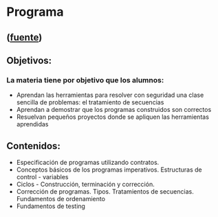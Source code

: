# Programa
([fuente](https://campus.exactas.uba.ar/course/view.php?id=991&section=1))
---
## Objetivos:

### La materia tiene por objetivo que los alumnos:

  - Aprendan las herramientas para resolver con seguridad una clase sencilla de problemas: el tratamiento de secuencias
  - Aprendan a demostrar que los programas construidos son correctos
  - Resuelvan pequeños proyectos donde se apliquen las herramientas aprendidas

## Contenidos:

  - Especificación de programas utilizando contratos.
  - Conceptos básicos de los programas imperativos. Estructuras de control - variables
  - Ciclos - Construcción, terminación y corrección.
  - Corrección de programas. Tipos. Tratamientos de secuencias. Fundamentos de ordenamiento
  - Fundamentos de testing

